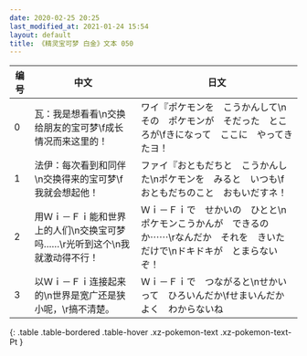 ```yaml
---
date: 2020-02-25 20:25
last_modified_at: 2021-01-24 15:54
layout: default
title: 《精灵宝可梦 白金》文本 050
---
```

| 编号 | 中文 | 日文 |
| ---- | ---- | ---- |
| 0 | 瓦：我是想看看\n交换给朋友的宝可梦\f成长情况而来这里的！ | ワイ『ポケモンを　こうかんして\nその　ポケモンが　そだった　ところが\fきになって　ここに　やってきたヨ！ |
| 1 | 法伊：每次看到和同伴\n交换得来的宝可梦\f我就会想起他！ | ファイ『おともだちと　こうかんした\nポケモンを　みると　いつも\fおともだちのこと　おもいだすネ！ |
| 2 | 用Ｗｉ－Ｆｉ能和世界上的人们\n交换宝可梦吗……\r光听到这个\n我就激动得不行！ | Ｗｉ－Ｆｉで　せかいの　ひとと\nポケモンこうかんが　できるのか⋯⋯\rなんだか　それを　きいただけで\nドキドキが　とまらないぞ！ |
| 3 | 以Ｗｉ－Ｆｉ连接起来的\n世界是宽广还是狭小呢，\r搞不清楚。 | Ｗｉ－Ｆｉで　つながると\nせかい　って　ひろいんだか\fせまいんだか　よく　わからないね |
{: .table .table-bordered .table-hover .xz-pokemon-text .xz-pokemon-text-Pt }